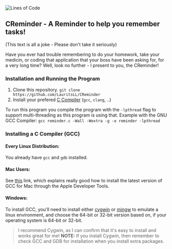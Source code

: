 ![Lines of Code](https://tokei.rs/b1/github/LauritsLL/CReminder?category=code) 

## CReminder - A Reminder to help you remember tasks!

(This text is all a joke - Please don't take it seriously)

Have you ever had trouble remembering to do your homework, take your medicin, or coding that application that your boss have been asking for, for a very long time?
Well, look no further - I present to you, the CReminder!

### Installation and Running the Program

1. Clone this repository.
`git clone https://github.com/LauritsLL/CReminder`
2. Install your prefered [C Compiler](#inst-c-compiler) (`gcc`, `clang`, ..)

To run this program you compile the program with the `-lpthread` flag to support multi-threading as this program is using that.
Example with the GNU GCC Compiler:
`gcc reminder.c -Wall -Wextra -g -o reminder -lpthread`

### Installing a C Compiler (GCC) <a name="inst-c-compiler"></a>

#### Every Linux Distribution:
You already have `gcc` and `gdb` installed.

#### Mac Users:
See [this](https://mkyong.com/mac/how-to-install-gcc-compiler-on-mac-os-x/) link, which explains really good how to install the latest version of GCC for Mac through the Apple Developer Tools.

#### Windows:
To install GCC, you'll need to install either [cygwin](https://cygwin.com/install.html) or [mingw](https://osdn.net/projects/mingw/releases/) to emulate a linux environment, and choose the 64-bit or 32-bit version based on, if your operating system is 64-bit or 32-bit.
> I recommend Cygwin, as I can confirm that it's easy to install and works great for me!
**NOTE:** If you install Cygwin, then remember to check GCC and GDB for installation when you install extra packages.
